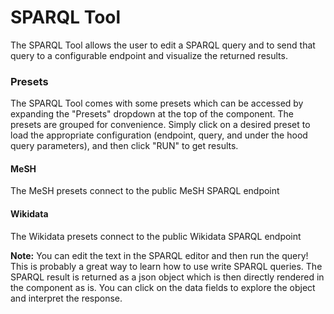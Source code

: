 # SPARQL Tool

The SPARQL Tool allows the user to edit a SPARQL query and to send that query to a configurable endpoint and visualize the returned results. 

### Presets 

The SPARQL Tool comes with some presets which can be accessed by expanding the "Presets" dropdown at the top of the component. The presets are grouped for convenience. Simply click on a desired preset to load the appropriate configuration \(endpoint, query, and under the hood query parameters\), and then click "RUN" to get results. 

#### MeSH 

The MeSH presets connect to the public MeSH SPARQL endpoint 

#### Wikidata 

The Wikidata presets connect to the public Wikidata SPARQL endpoint 

**Note:** You can edit the text in the SPARQL editor and then run the query! This is probably a great way to learn how to use write SPARQL queries. The SPARQL result is returned as a json object which is then directly rendered in the component as is. You can click on the data fields to explore the object and interpret the response. 

